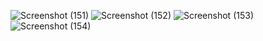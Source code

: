 ![Screenshot (151)](https://github.com/SuganthManoharan725/EmployeeOnboarding/assets/133743755/d0791e2b-6456-4951-932c-c4930f996dc8)
![Screenshot (152)](https://github.com/SuganthManoharan725/EmployeeOnboarding/assets/133743755/e6acdfc6-4079-4712-b0f7-d25a204f0047)
![Screenshot (153)](https://github.com/SuganthManoharan725/EmployeeOnboarding/assets/133743755/99af9cfc-e308-4fce-8fd2-883d54f93e40)
![Screenshot (154)](https://github.com/SuganthManoharan725/EmployeeOnboarding/assets/133743755/50f964f5-4460-493e-a3c0-7b0bf1edcf75)

